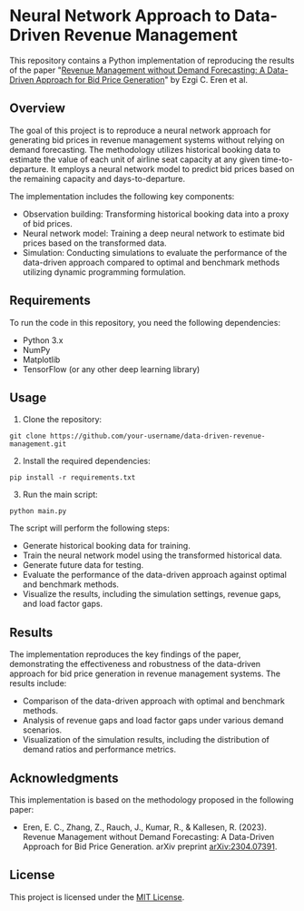 # Neural Network Approach to Data-Driven Revenue Management

This repository contains a Python implementation of reproducing the results of the paper "[Revenue Management without Demand Forecasting: A Data-Driven Approach for Bid Price Generation](https://arxiv.org/abs/2304.07391)" by Ezgi C. Eren et al.

## Overview

The goal of this project is to reproduce a neural network approach for generating bid prices in revenue management systems without relying on demand forecasting. The methodology utilizes historical booking data to estimate the value of each unit of airline seat capacity at any given time-to-departure. It employs a neural network model to predict bid prices based on the remaining capacity and days-to-departure.

The implementation includes the following key components:
- Observation building: Transforming historical booking data into a proxy of bid prices.
- Neural network model: Training a deep neural network to estimate bid prices based on the transformed data.
- Simulation: Conducting simulations to evaluate the performance of the data-driven approach compared to optimal and benchmark methods utilizing dynamic programming formulation.

## Requirements

To run the code in this repository, you need the following dependencies:
- Python 3.x
- NumPy
- Matplotlib
- TensorFlow (or any other deep learning library)

## Usage

1. Clone the repository:
```
git clone https://github.com/your-username/data-driven-revenue-management.git
```

2. Install the required dependencies:
```
pip install -r requirements.txt
```

3. Run the main script:
```
python main.py
```

The script will perform the following steps:
- Generate historical booking data for training.
- Train the neural network model using the transformed historical data.
- Generate future data for testing.
- Evaluate the performance of the data-driven approach against optimal and benchmark methods.
- Visualize the results, including the simulation settings, revenue gaps, and load factor gaps.

## Results

The implementation reproduces the key findings of the paper, demonstrating the effectiveness and robustness of the data-driven approach for bid price generation in revenue management systems. The results include:
- Comparison of the data-driven approach with optimal and benchmark methods.
- Analysis of revenue gaps and load factor gaps under various demand scenarios.
- Visualization of the simulation results, including the distribution of demand ratios and performance metrics.

## Acknowledgments

This implementation is based on the methodology proposed in the following paper:
- Eren, E. C., Zhang, Z., Rauch, J., Kumar, R., & Kallesen, R. (2023). Revenue Management without Demand Forecasting: A Data-Driven Approach for Bid Price Generation. arXiv preprint [arXiv:2304.07391](https://arxiv.org/pdf/2304.07391).

## License

This project is licensed under the [MIT License](LICENSE).
